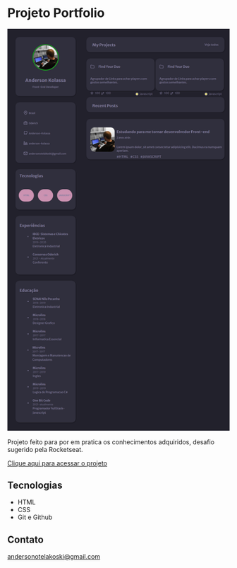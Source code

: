 # Projeto Portfolio

![preview](./.github/preview.png)

Projeto feito para por em pratica os conhecimentos adquiridos, desafio sugerido pela Rocketseat.

[Clique aqui para acessar o projeto](https://Anderson-Kolassa.github.io/Portfolio)

## Tecnologias

- HTML
- CSS
- Git e Github

## Contato

andersonotelakoski@gmail.com